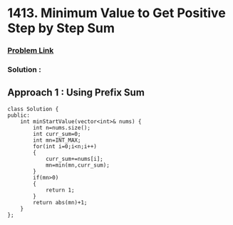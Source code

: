 # 1413. Minimum Value to Get Positive Step by Step Sum
### <a href="https://leetcode.com/problems/minimum-value-to-get-positive-step-by-step-sum/">Problem Link</a>

### Solution :

## Approach 1 : Using Prefix Sum

```
class Solution {
public:
    int minStartValue(vector<int>& nums) {
        int n=nums.size();
        int curr_sum=0;
        int mn=INT_MAX;
        for(int i=0;i<n;i++)
        {
            curr_sum+=nums[i];
            mn=min(mn,curr_sum);
        }
        if(mn>0)
        {
            return 1;
        }
        return abs(mn)+1;
    }
};
```